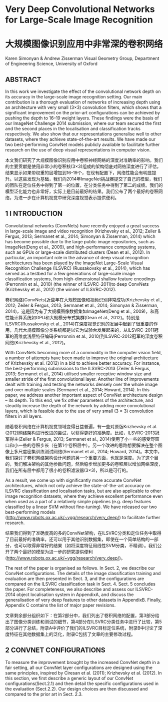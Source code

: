 # Very Deep Convolutional Networks for Large-Scale Image Recognition
# 大规模图像识别应用中非常深的卷积网络

Karen Simonyan & Andrew Zisserman Visual Geometry Group, Department of Engineering Science, University of Oxford

## ABSTRACT

In this work we investigate the effect of the convolutional network depth on its accuracy in the large-scale image recognition setting. Our main contribution is a thorough evaluation of networks of increasing depth using an architecture with very small (3×3) convolution filters, which shows that a significant improvement on the prior-art configurations can be achieved by pushing the depth to 16–19 weight layers. These findings were the basis of our ImageNet Challenge 2014 submission, where our team secured the first and the second places in the localisation and classification tracks respectively. We also show that our representations generalise well to other datasets, where they achieve state-of-the-art results. We have made our two best-performing ConvNet models publicly available to facilitate further research on the use of deep visual representations in computer vision.

本文我们研究了大规模图像识别应用中卷积神经网络的深度对准确率的影响。我们的主要贡献是使用非常小的卷积核(3×3)组成的架构彻底对网络深度进行了评估，结果显示如果带权重的层增加到16-19个，在现有配置下，网络性能会有明显提升。以这些发现为基础，我们向2014年ImageNet挑战赛提交了自己的模型，我们的团队在定位任务中得到了第一的位置，在分类任务中得到了第二的成绩。我们的模型泛化能力也非常好，实际上是目前最好的结果。我们公布了两个最好的卷积网络，为进一步在计算机视觉中研究深度视觉表示提供便利。

## 1 I NTRODUCTION

Convolutional networks (ConvNets) have recently enjoyed a great success in large-scale image and video recognition (Krizhevsky et al., 2012; Zeiler & Fergus, 2013; Sermanet et al., 2014; Simonyan & Zisserman, 2014) which has become possible due to the large public image repositories, such as ImageNet(Deng et al., 2009), and high-performance computing systems, such as GPUs or large-scale distributed clusters (Dean et al., 2012). In particular, an important role in the advance of deep visual recognition architectures has been played by the ImageNet Large-Scale Visual Recognition Challenge (ILSVRC) (Russakovsky et al., 2014), which has served as a testbed for a few generations of large-scale image classification systems, from high-dimensional shallow feature encodings (Perronnin et al., 2010) (the winner of ILSVRC-2011)to deep ConvNets (Krizhevsky et al., 2012) (the winner of ILSVRC-2012).

卷积网络(ConvNets)近些年在大规模图像和视频识别非常成功(Krizhevsky et al., 2012; Zeiler & Fergus, 2013; Sermanet et al., 2014; Simonyan & Zisserman, 2014)，这是因为有了大规模图像数据集如ImageNet(Deng et al., 2009)，和高性能计算系统如GPU和大规模分布式集群(Dean et al., 2012)。特别是ILSVRC(Russakovsky et al., 2014)在深度视觉识别的发展中起到了很重要的作用，几代大规模图像分类系统都是以它为试验台发展起来的，从ILSVRC-2011冠军的高维度浅层特征编码(Perronnin et al., 2010)到ILSVRC-2012冠军的深度卷积网络(Krizhevsky et al., 2012)。

With ConvNets becoming more of a commodity in the computer vision field, a number of attempts have been made to improve the original architecture of Krizhevsky et al. (2012) in a bid to achieve better accuracy. For instance, the best-performing submissions to the ILSVRC-2013 (Zeiler & Fergus, 2013; Sermanet et al., 2014) utilised smaller receptive window size and smaller stride of the first convolutional layer. Another line of improvements dealt with training and testing the networks densely over the whole image and over multiple scales (Sermanet et al., 2014; Howard, 2014). In this paper, we address another important aspect of ConvNet architecture design – its depth. To this end, we fix other parameters of the architecture, and steadily increase the depth of the network by adding more convolutional layers, which is feasible due to the use of very small (3 × 3) convolution filters in all layers.

随着卷积网络在计算机视觉领域变得日益普遍，有一些对原版Krizhevsky et al. (2012)网络架构进行改进的尝试，以获得更好的准确度。比如，ILSVRC-2013冠军得主(Zeiler & Fergus, 2013; Sermanet et al., 2014)使用了小一些的感受野窗口和小一些的卷积步长（在第1个卷积层中）。另一个改进的思路想要解决在整个图像上多尺度密集训练测试网络(Sermanet et al., 2014; Howard, 2014)。本文中，我们探讨了卷积网络架构设计问题的另一个重要方面，也就是深度。为了这个目的，我们解决架构的其他参数问题，然后稳步增加更多的卷积层以增加网络深度，我们在所有层中都用了很小的卷积滤波器(3×3)，所以是可行的。

As a result, we come up with significantly more accurate ConvNet architectures, which not only achieve the state-of-the-art accuracy on ILSVRC classification and localisation tasks, but are also applicable to other image recognition datasets, where they achieve excellent performance even when used as a part of a relatively simple pipelines (e.g. deep features classified by a linear SVM without fine-tuning). We have released our two best-performing models (http://www.robots.ox.ac.uk/~vgg/research/very_deep/) to facilitate further research.

结果我们得到了准确度高的多的ConvNet架构，在ILSVRC分类和定位任务中取得了目前最好的准确率，还可以用于其他识别数据集，即使在一个简单结构的一部分，也可以取得非常好的结果（如将深度特征用线性SVM分类，不精调）。我们公开了两个最好的模型为进一步的研究提供便利(http://www.robots.ox.ac.uk/~vgg/research/very_deep/)。

The rest of the paper is organised as follows. In Sect. 2, we describe our ConvNet configurations. The details of the image classification training and evaluation are then presented in Sect. 3, and the configurations are compared on the ILSVRC classification task in Sect. 4. Sect. 5 concludes the paper. For completeness, we also describe and assess our ILSVRC-2014 object localisation system in AppendixA, and discuss the generalisation of very deep features to other datasets in AppendixB. Finally, Appendix C contains the list of major paper revisions.

文章剩余部分组织如下：在第2部分中，我们列出了卷积网络的配置，第3部分给出了图像分类训练和测试的细节，第4部分在ILSVRC分类任务中进行了比较，第5部分进行了总结，附录A中评价了我们的ILSVRC目标定位系统，附录B中讨论了深度特征在其他数据集上的泛化，附录C包括了文章的主要修改过程。

## 2 CONVNET CONFIGURATIONS

To measure the improvement brought by the increased ConvNet depth in a fair setting, all our ConvNet layer configurations are designed using the same principles, inspired by Ciresan et al. (2011); Krizhevsky et al. (2012). In this section, we first describe a generic layout of our ConvNet configurations(Sect.2.1) and then detail the specific configurations used in the evaluation (Sect.2.2). Our design choices are then discussed and compared to the prior art in Sect. 2.3.